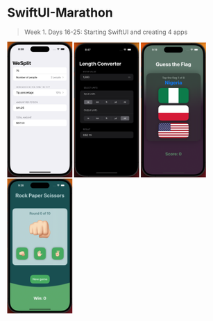 # SwiftUI-Marathon

> Week 1. Days 16-25: Starting SwiftUI and creating 4 apps

<img src="https://github.com/glbrom/SwiftUI-Marathon/blob/573e8ef68207c94bf26ed4ce8bfbaa97a2d7c61c/Assets/Week%201/WeSplit.png" width="150">
<img src="https://github.com/glbrom/SwiftUI-Marathon/blob/573e8ef68207c94bf26ed4ce8bfbaa97a2d7c61c/Assets/Week%201/Length%20Converter.png" width="150">
<img src="https://github.com/glbrom/SwiftUI-Marathon/blob/573e8ef68207c94bf26ed4ce8bfbaa97a2d7c61c/Assets/Week%201/Guess%20the%20Flag.png" width="150">
<img src="https://github.com/glbrom/SwiftUI-Marathon/blob/573e8ef68207c94bf26ed4ce8bfbaa97a2d7c61c/Assets/Week%201/PRS.png" width="150">



